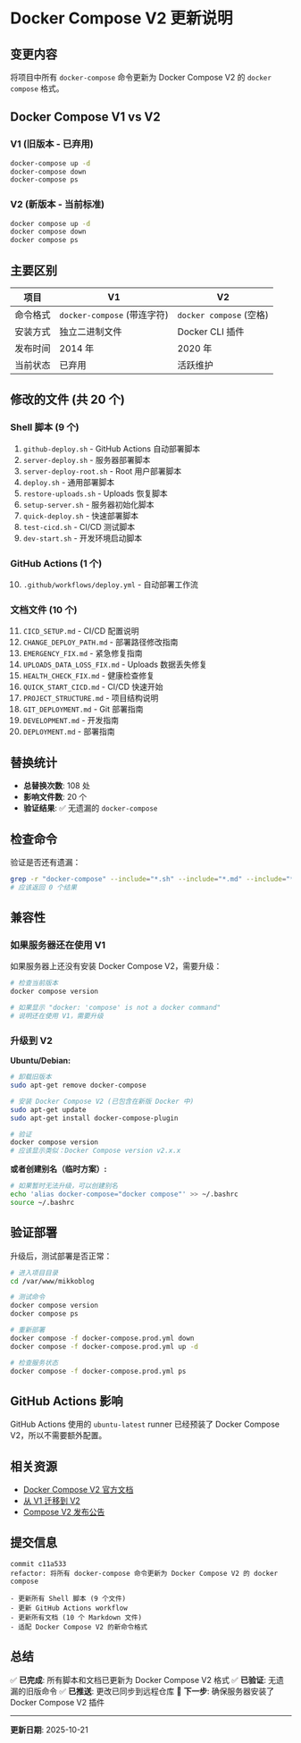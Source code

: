 # Docker Compose V2 更新说明

## 变更内容

将项目中所有 `docker-compose` 命令更新为 Docker Compose V2 的 `docker compose` 格式。

## Docker Compose V1 vs V2

### V1 (旧版本 - 已弃用)
```bash
docker-compose up -d
docker-compose down
docker-compose ps
```

### V2 (新版本 - 当前标准)
```bash
docker compose up -d
docker compose down
docker compose ps
```

## 主要区别

| 项目 | V1 | V2 |
|------|----|----|
| 命令格式 | `docker-compose` (带连字符) | `docker compose` (空格) |
| 安装方式 | 独立二进制文件 | Docker CLI 插件 |
| 发布时间 | 2014 年 | 2020 年 |
| 当前状态 | 已弃用 | 活跃维护 |

## 修改的文件 (共 20 个)

### Shell 脚本 (9 个)
1. `github-deploy.sh` - GitHub Actions 自动部署脚本
2. `server-deploy.sh` - 服务器部署脚本
3. `server-deploy-root.sh` - Root 用户部署脚本
4. `deploy.sh` - 通用部署脚本
5. `restore-uploads.sh` - Uploads 恢复脚本
6. `setup-server.sh` - 服务器初始化脚本
7. `quick-deploy.sh` - 快速部署脚本
8. `test-cicd.sh` - CI/CD 测试脚本
9. `dev-start.sh` - 开发环境启动脚本

### GitHub Actions (1 个)
10. `.github/workflows/deploy.yml` - 自动部署工作流

### 文档文件 (10 个)
11. `CICD_SETUP.md` - CI/CD 配置说明
12. `CHANGE_DEPLOY_PATH.md` - 部署路径修改指南
13. `EMERGENCY_FIX.md` - 紧急修复指南
14. `UPLOADS_DATA_LOSS_FIX.md` - Uploads 数据丢失修复
15. `HEALTH_CHECK_FIX.md` - 健康检查修复
16. `QUICK_START_CICD.md` - CI/CD 快速开始
17. `PROJECT_STRUCTURE.md` - 项目结构说明
18. `GIT_DEPLOYMENT.md` - Git 部署指南
19. `DEVELOPMENT.md` - 开发指南
20. `DEPLOYMENT.md` - 部署指南

## 替换统计

- **总替换次数**: 108 处
- **影响文件数**: 20 个
- **验证结果**: ✅ 无遗漏的 `docker-compose`

## 检查命令

验证是否还有遗漏：
```bash
grep -r "docker-compose" --include="*.sh" --include="*.md" --include="*.yml" .
# 应该返回 0 个结果
```

## 兼容性

### 如果服务器还在使用 V1

如果服务器上还没有安装 Docker Compose V2，需要升级：

```bash
# 检查当前版本
docker compose version

# 如果显示 "docker: 'compose' is not a docker command"
# 说明还在使用 V1，需要升级
```

### 升级到 V2

**Ubuntu/Debian:**
```bash
# 卸载旧版本
sudo apt-get remove docker-compose

# 安装 Docker Compose V2 (已包含在新版 Docker 中)
sudo apt-get update
sudo apt-get install docker-compose-plugin

# 验证
docker compose version
# 应该显示类似：Docker Compose version v2.x.x
```

**或者创建别名（临时方案）:**
```bash
# 如果暂时无法升级，可以创建别名
echo 'alias docker-compose="docker compose"' >> ~/.bashrc
source ~/.bashrc
```

## 验证部署

升级后，测试部署是否正常：

```bash
# 进入项目目录
cd /var/www/mikkoblog

# 测试命令
docker compose version
docker compose ps

# 重新部署
docker compose -f docker-compose.prod.yml down
docker compose -f docker-compose.prod.yml up -d

# 检查服务状态
docker compose -f docker-compose.prod.yml ps
```

## GitHub Actions 影响

GitHub Actions 使用的 `ubuntu-latest` runner 已经预装了 Docker Compose V2，所以不需要额外配置。

## 相关资源

- [Docker Compose V2 官方文档](https://docs.docker.com/compose/cli-command/)
- [从 V1 迁移到 V2](https://docs.docker.com/compose/migrate/)
- [Compose V2 发布公告](https://www.docker.com/blog/announcing-compose-v2-general-availability/)

## 提交信息

```
commit c11a533
refactor: 将所有 docker-compose 命令更新为 Docker Compose V2 的 docker compose

- 更新所有 Shell 脚本 (9 个文件)
- 更新 GitHub Actions workflow
- 更新所有文档 (10 个 Markdown 文件)
- 适配 Docker Compose V2 的新命令格式
```

## 总结

✅ **已完成**: 所有脚本和文档已更新为 Docker Compose V2 格式
✅ **已验证**: 无遗漏的旧版命令
✅ **已推送**: 更改已同步到远程仓库
🎯 **下一步**: 确保服务器安装了 Docker Compose V2 插件

---

**更新日期**: 2025-10-21

